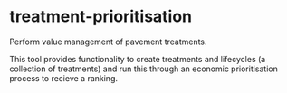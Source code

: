 # treatment-prioritisation
Perform value management of pavement treatments.

This tool provides functionality to create treatments and lifecycles (a collection of treatments) and run this through an economic prioritisation process to recieve a ranking.


